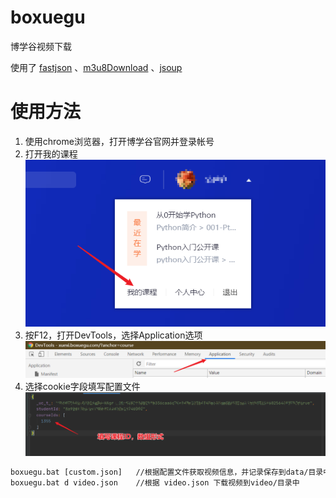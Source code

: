 # boxuegu
博学谷视频下载

使用了 [fastjson](https://github.com/alibaba/fastjson) 、[m3u8Download](https://github.com/qq494257084/m3u8Download) 、[jsoup](https://github.com/jhy/jsoup)

# 使用方法

1. 使用chrome浏览器，打开博学谷官网并登录帐号
2. 打开我的课程![image-20200710123133494](img/image-20200710123133494.png)
3. 按F12，打开DevTools，选择Application选项![image-20200710123225395](img/image-20200710123225395.png)
4. 选择cookie字段填写配置文件![image-20200710123500718](img/image-20200710123500718.png)

```bat
boxuegu.bat [custom.json]   //根据配置文件获取视频信息，并记录保存到data/目录中，默认配置为user.config
boxuegu.bat d video.json    //根据 video.json 下载视频到video/目录中
```

